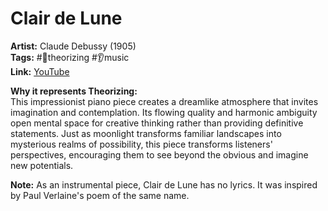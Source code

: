 # Clair de Lune

**Artist:** Claude Debussy (1905)  
**Tags:** #💭theorizing #👂music  
**Link:** [YouTube](https://www.youtube.com/watch?v=CvFH_6DNRCY)

**Why it represents Theorizing:**  
This impressionist piano piece creates a dreamlike atmosphere that invites imagination and contemplation. Its flowing quality and harmonic ambiguity open mental space for creative thinking rather than providing definitive statements. Just as moonlight transforms familiar landscapes into mysterious realms of possibility, this piece transforms listeners' perspectives, encouraging them to see beyond the obvious and imagine new potentials.

**Note:** As an instrumental piece, Clair de Lune has no lyrics. It was inspired by Paul Verlaine's poem of the same name.


